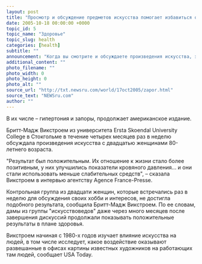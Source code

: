 ```yaml
---
layout: post
title: "Просмотр и обсуждение предметов искусства помогает избавиться от запоров"
date: 2005-10-18 00:00:00 +0000
topic_id: 5
topic_name: "Здоровье"
topic_slug: health
categories: [health]
subtitle: ""
announcement: "Когда вы смотрите и обсуждаете произведения искусства, это помогает не только успокоить душу, но и вылечить некоторые болезни, пишет газета USA Today (перевод на сайте Inopressa.ru)."
additional_content: ""
photo_filename: ""
photo_width: 0
photo_height: 0
photo_alt: ""
source_url: "http://txt.newsru.com/world/17oct2005/zapor.html"
source_text: "NEWSru.com"
author: ""
---
```

В их числе – гипертония и запоры, продолжает американское издание.

Бритт-Мадж Викстроем из университета Ersta Skoendal University College в Стокгольме в течение четырех месяцев раз в неделю обсуждала произведения искусства с двадцатью женщинами 80-летнего возраста.

"Результат был положительным. Их отношение к жизни стало более позитивным, у них улучшились показатели кровяного давления... и они стали использовать меньше слабительных средств", – сказала Викстроем в интервью агентству Agence France-Presse.

Контрольная группа из двадцати женщин, которые встречались раз в неделю для обсуждения своих хобби и интересов, не достигла подобного результата, сообщила Бритт-Мадж Викстроем. По ее словам, дамы из группы "искусствоведов" даже через много месяцев после завершения дискуссий продолжали показывать положительные результаты в плане здоровья.

Викстроем начиная с 1980-х годов изучает влияние искусства на людей, в том числе исследует, какое воздействие оказывают развешанные в офисах картины известных художников на работающих там людей, сообщает USA Today.
